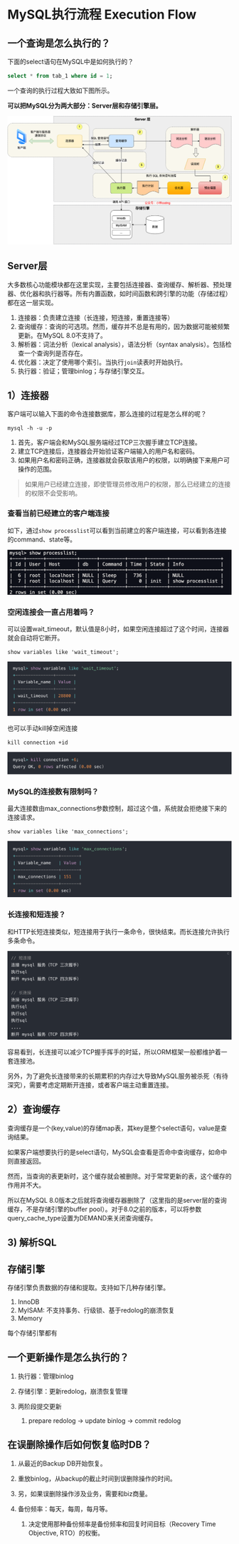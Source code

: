# MySQL执行流程 Execution Flow

## 一个查询是怎么执行的？

下面的select语句在MySQL中是如何执行的？

```sql
select * from tab_1 where id = 1;
```

一个查询的执行过程大致如下图所示。

**可以把MySQL分为两大部分：Server层和存储引擎层。**

![查询语句执行流程](./20250127-mysql-execution-flow.assets/mysql查询流程.png)

## Server层

大多数核心功能模块都在这里实现，主要包括连接器、查询缓存、解析器、预处理器、优化器和执行器等。所有内置函数，如时间函数和跨引擎的功能（存储过程）都在这一层实现。

1. 连接器：负责建立连接（长连接，短连接，重置连接等）
2. 查询缓存：查询的可选项。然而，缓存并不总是有用的，因为数据可能被频繁更新。在MySQL 8.0不支持了。
3. 解析器：词法分析（lexical analysis），语法分析（syntax analysis）。包括检查一个查询列是否存在。
4. 优化器：决定了使用哪个索引。当执行`join`读表时开始执行。
5. 执行器：验证；管理binlog；与存储引擎交互。

## 1）连接器

客户端可以输入下面的命令连接数据库，那么连接的过程是怎么样的呢？

```
mysql -h -u -p
```

1. 首先，客户端会和MySQL服务端经过TCP三次握手建立TCP连接。
2. 建立TCP连接后，连接器会开始验证客户端输入的用户名和密码。
3. 如果用户名和密码正确，连接器就会获取该用户的权限，以明确接下来用户可操作的范围。

> 如果用户已经建立连接，即使管理员修改用户的权限，那么已经建立的连接的权限不会受影响。

### 查看当前已经建立的客户端连接

如下，通过`show processlist`可以看到当前建立的客户端连接，可以看到各连接的command、state等。

![img](./20250127-mysql-execution-flow.assets/查看连接.png)

### 空闲连接会一直占用着吗？

可以设置wait_timeout，默认值是8小时，如果空闲连接超过了这个时间，连接器就会自动将它断开。

```
show variables like 'wait_timeout';
```

![image-20250128235304906](./20250127-mysql-execution-flow.assets/image-20250128235304906.png)

也可以手动kill掉空闲连接

```
kill connection +id
```

![image-20250128235258167](./20250127-mysql-execution-flow.assets/image-20250128235258167.png)

### MySQL的连接数有限制吗？

最大连接数由max_connections参数控制，超过这个值，系统就会拒绝接下来的连接请求。

```
show variables like 'max_connections';
```

![image-20250128235432327](./20250127-mysql-execution-flow.assets/image-20250128235432327.png)

### 长连接和短连接？

和HTTP长短连接类似，短连接用于执行一条命令，很快结束。而长连接允许执行多条命令。

![image-20250128235544864](./20250127-mysql-execution-flow.assets/image-20250128235544864.png)

容易看到，长连接可以减少TCP握手挥手的时延，所以ORM框架一般都维护着一套连接池。

另外，为了避免长连接带来的长期累积的内存过大导致MySQL服务被杀死（有待深究），需要考虑定期断开连接，或者客户端主动重置连接。

## 2）查询缓存

查询缓存是一个(key,value)的存储map表，其key是整个select语句，value是查询结果。

如果客户端想要执行的是select语句，MySQL会查看是否命中查询缓存，如命中则直接返回。

然而，当查询的表更新时，这个缓存就会被删除。对于常常更新的表，这个缓存的作用并不大。

所以在MySQL 8.0版本之后就将查询缓存器删除了（这里指的是server层的查询缓存，不是存储引擎的buffer pool）。对于8.0之前的版本，可以将参数query_cache_type设置为DEMAND来关闭查询缓存。

## 3) 解析SQL

## 存储引擎

存储引擎负责数据的存储和提取。支持如下几种存储引擎。

1. InnoDB
2. MyISAM: 不支持事务、行级锁、基于redolog的崩溃恢复
3. Memory

每个存储引擎都有

## 一个更新操作是怎么执行的？

1. 执行器：管理binlog

2. 存储引擎：更新redolog，崩溃恢复管理

3. 两阶段提交更新

   1. prepare redolog → update binlog → commit redolog

## 在误删除操作后如何恢复临时DB？

   1. 从最近的Backup DB开始恢复。
   2. 重放binlog，从backup的截止时间到误删除操作的时间。
   3. 另，如果误删除操作涉及业务，需要和biz商量。

4. 备份频率：每天，每周，每月等。

   1. 决定使用那种备份频率是备份频率和回复时间目标（Recovery Time Objective, RTO）的权衡。
